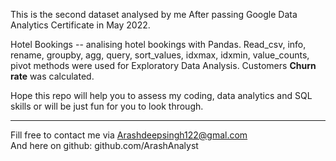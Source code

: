 This is the second dataset analysed by me After passing Google Data Analytics Certificate in May 2022.   


Hotel Bookings -- analising hotel bookings with Pandas. Read_csv, info, rename, groupby, agg, query, sort_values, idxmax, idxmin, value_counts, pivot methods were used for Exploratory Data Analysis. Customers **Churn rate** was calculated.  
 


Hope this repo will help you to assess my coding, data analytics and SQL skills or will be just fun for you to look through.    



--------------------------------------------
Fill free to contact me via Arashdeepsingh122@gmal.com   
And here on github: github.com/ArashAnalyst 
